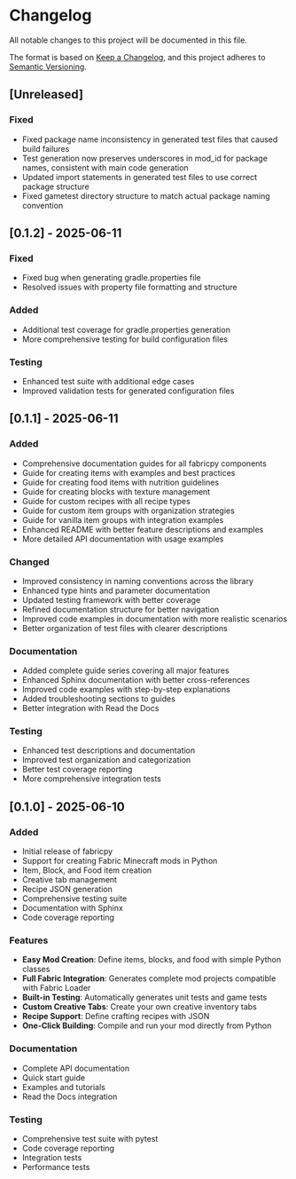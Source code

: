 # Changelog

All notable changes to this project will be documented in this file.

The format is based on [Keep a Changelog](https://keepachangelog.com/en/1.0.0/),
and this project adheres to [Semantic Versioning](https://semver.org/spec/v2.0.0.html).

## [Unreleased]

### Fixed
- Fixed package name inconsistency in generated test files that caused build failures
- Test generation now preserves underscores in mod_id for package names, consistent with main code generation
- Updated import statements in generated test files to use correct package structure
- Fixed gametest directory structure to match actual package naming convention

## [0.1.2] - 2025-06-11

### Fixed
- Fixed bug when generating gradle.properties file
- Resolved issues with property file formatting and structure

### Added
- Additional test coverage for gradle.properties generation
- More comprehensive testing for build configuration files

### Testing
- Enhanced test suite with additional edge cases
- Improved validation tests for generated configuration files

## [0.1.1] - 2025-06-11

### Added
- Comprehensive documentation guides for all fabricpy components
- Guide for creating items with examples and best practices
- Guide for creating food items with nutrition guidelines
- Guide for creating blocks with texture management
- Guide for custom recipes with all recipe types
- Guide for custom item groups with organization strategies
- Guide for vanilla item groups with integration examples
- Enhanced README with better feature descriptions and examples
- More detailed API documentation with usage examples

### Changed
- Improved consistency in naming conventions across the library
- Enhanced type hints and parameter documentation
- Updated testing framework with better coverage
- Refined documentation structure for better navigation
- Improved code examples in documentation with more realistic scenarios
- Better organization of test files with clearer descriptions

### Documentation
- Added complete guide series covering all major features
- Enhanced Sphinx documentation with better cross-references
- Improved code examples with step-by-step explanations
- Added troubleshooting sections to guides
- Better integration with Read the Docs

### Testing
- Enhanced test descriptions and documentation
- Improved test organization and categorization
- Better test coverage reporting
- More comprehensive integration tests

## [0.1.0] - 2025-06-10

### Added
- Initial release of fabricpy
- Support for creating Fabric Minecraft mods in Python
- Item, Block, and Food item creation
- Creative tab management
- Recipe JSON generation
- Comprehensive testing suite
- Documentation with Sphinx
- Code coverage reporting

### Features
- **Easy Mod Creation**: Define items, blocks, and food with simple Python classes
- **Full Fabric Integration**: Generates complete mod projects compatible with Fabric Loader
- **Built-in Testing**: Automatically generates unit tests and game tests
- **Custom Creative Tabs**: Create your own creative inventory tabs
- **Recipe Support**: Define crafting recipes with JSON
- **One-Click Building**: Compile and run your mod directly from Python

### Documentation
- Complete API documentation
- Quick start guide
- Examples and tutorials
- Read the Docs integration

### Testing
- Comprehensive test suite with pytest
- Code coverage reporting
- Integration tests
- Performance tests
